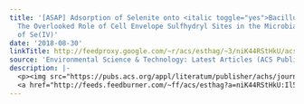 ```yaml
---
title: '[ASAP] Adsorption of Selenite onto <italic toggle="yes">Bacillus subtilis</italic>:
  The Overlooked Role of Cell Envelope Sulfhydryl Sites in the Microbial Conversion
  of Se(IV)'
date: '2018-08-30'
linkTitle: http://feedproxy.google.com/~r/acs/esthag/~3/niK44RStHkU/acs.est.8b02280
source: 'Environmental Science & Technology: Latest Articles (ACS Publications)'
description: |-
  <p><img src="https://pubs.acs.org/appl/literatum/publisher/achs/journals/content/esthag/0/esthag.ahead-of-print/acs.est.8b02280/20180830/images/medium/es-2018-02280e_0006.gif" alt="TOC Graphic"/></p><div><cite>Environmental Science & Technology</cite></div><div>DOI: 10.1021/acs.est.8b02280</div><div class="feedflare">
  <a href="http://feeds.feedburner.com/~ff/acs/esthag?a=niK44RStHkU:Il5QS2ZReaA:yIl2AUoC8zA"><img src="http://feeds.feedburner.com/~ff/acs/esthag?d=yIl2AUoC8zA" border="0"></img></a>
---
```

